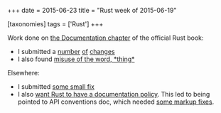 +++
date = 2015-06-23
title = "Rust week of 2015-06-19"

[taxonomies]
tags = ['Rust']
+++

Work done on [the Documentation chapter] of the official Rust book:

-   I submitted a [number][] [of][] [changes]
-   I also found [misuse of the word, \*thing\*]

Elsewhere:

-   I submitted [some small fix]
-   I also [want Rust to have a documentation policy]. This led to being
    pointed to API conventions doc, which needed [some markup fixes].

  [the Documentation chapter]: https://doc.rust-lang.org/book/documentation.html
  [number]: https://github.com/rust-lang/rust/pull/26506
  [of]: https://github.com/rust-lang/rust/pull/26508
  [changes]: https://github.com/rust-lang/rust/pull/26509
  [misuse of the word, \*thing\*]: https://github.com/rust-lang/rust/issues/26507
  [some small fix]: https://github.com/rust-lang/rust/pull/26514
  [want Rust to have a documentation policy]: https://internals.rust-lang.org/t/lets-have-a-documentation-policy/2279
  [some markup fixes]: https://github.com/rust-lang/rfcs/pull/1171

